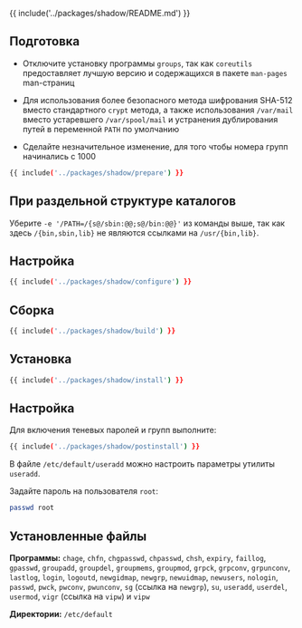 {{ include('../packages/shadow/README.md') }}

## Подготовка

- Отключите установку программы `groups`, так как `coreutils` предоставляет лучшую версию и содержащихся в пакете `man-pages` man-страниц

- Для использования более безопасного метода шифрования SHA-512 вместо стандартного `crypt` метода, а также использования `/var/mail` вместо устаревшего `/var/spool/mail` и устранения дублирования путей в переменной `PATH` по умолчанию

- Сделайте незначительное изменение, для того чтобы номера групп начинались с 1000

```bash 
{{ include('../packages/shadow/prepare') }}
```

## При раздельной структуре каталогов

Уберите `-e '/PATH=/{s@/sbin:@@;s@/bin:@@}'` из команды выше, так как здесь `/{bin,sbin,lib}` не являются ссылками на `/usr/{bin,lib}`.

## Настройка

```bash 
{{ include('../packages/shadow/configure') }}
```

## Сборка

```bash 
{{ include('../packages/shadow/build') }}
```

## Установка

```bash 
{{ include('../packages/shadow/install') }}
```

<!--
Возможно использование 'make exec_prefix=/usr install'. Если это будет использоваться, то требуется ввести раздел "При раздельной структуре директорий"
-->

## Настройка

Для включения теневых паролей и групп выполните:
```bash 
{{ include('../packages/shadow/postinstall') }}
```

В файле `/etc/default/useradd` можно настроить параметры утилиты `useradd`.

Задайте пароль на пользователя `root`:

```bash
passwd root
```

## Установленные файлы

**Программы:** `chage`, `chfn`, `chgpasswd`, `chpasswd`, `chsh`, `expiry`, `faillog`, `gpasswd`, `groupadd`, `groupdel`, `groupmems`, `groupmod`, `grpck`, `grpconv`, `grpunconv`, `lastlog`, `login`, `logoutd`, `newgidmap`, `newgrp`, `newuidmap`, `newusers`, `nologin`, `passwd`, `pwck`, `pwconv`, `pwunconv`, `sg` (ссылка на `newgrp`), `su`, `useradd`, `userdel`, `usermod`, `vigr` (ссылка на `vipw`) и `vipw`

**Директории:** `/etc/default`


